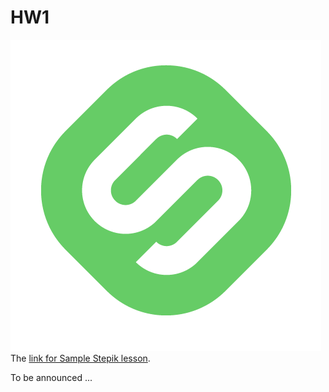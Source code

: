 # HW1

![](../../.gitbook/assets/stepik_logotype.png) The [link for Sample Stepik lesson](https://stepik.org/invitation/e99c8aa345ac47cdbeb0ac9c6437259834299fee/).

To be announced ...

